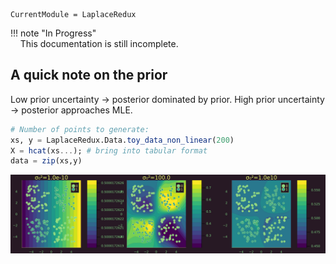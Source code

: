 
``` @meta
CurrentModule = LaplaceRedux
```

!!! note "In Progress"  
    This documentation is still incomplete.

## A quick note on the prior

Low prior uncertainty → posterior dominated by prior. High prior uncertainty → posterior approaches MLE.

``` julia
# Number of points to generate:
xs, y = LaplaceRedux.Data.toy_data_non_linear(200)
X = hcat(xs...); # bring into tabular format
data = zip(xs,y)
```

![](prior_files/figure-commonmark/cell-4-output-1.svg)
